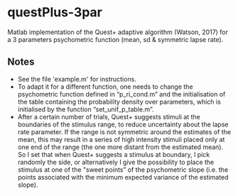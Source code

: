 # questPlus-3par
Matlab implementation of the Quest+ adaptive algorithm (Watson, 2017) for a 3 parameters psychometric function (mean, sd &amp; symmetric lapse rate).

## Notes
- See the file 'example.m' for instructions.
- To adapt it for a different function, one needs to change the psychometric function defined in “p_ri_cond.m” and the initialisation of the table containing the probability density over parameters, which is initialised by the function “set_unif_p_table.m”.
- After a certain number of trials, Quest+ suggests stimuli at the boundaries of the stimulus range, to reduce uncertainty about the lapse rate parameter. If the range is not symmetric around the estimates of the mean, this may result in a series of high intensity stimuli placed only at one end of the range (the one more distant from the  estimated mean). So I set that when Quest+ suggests a stimulus at boundary, I pick randomly the side, or alternatively I give the possibility to place the stimulus at one of the "sweet points” of the psychometric slope (i.e. the points associated with the minimum expected variance of the estimated slope).
